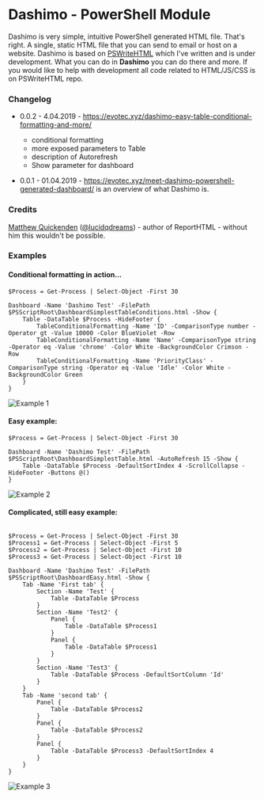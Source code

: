 # Dashimo - PowerShell Module

Dashimo is very simple, intuitive PowerShell generated HTML file. That's right. A single, static HTML file that you can send to email or host on a website. Dashimo is based on [PSWriteHTML](https://github.com/EvotecIT/PSWriteHTML) which I've written and is under development. What you can do in **Dashimo** you can do there and more. If you would like to help with development all code related to HTML/JS/CSS is on PSWriteHTML repo.

### Changelog

- 0.0.2 - 4.04.2019 - https://evotec.xyz/dashimo-easy-table-conditional-formatting-and-more/
  - conditional formatting
  - more exposed parameters to Table
  - description of Autorefresh
  - Show parameter for dashboard

- 0.0.1 - 01.04.2019 - https://evotec.xyz/meet-dashimo-powershell-generated-dashboard/ is an overview of what Dashimo is.


### Credits

[Matthew Quickenden](https://www.linkedin.com/in/matthewquickenden/) ([@lucidqdreams](https://github.com/lucidqdreams)) - author of  ReportHTML - without him this wouldn't be possible.

### Examples

#### Conditional formatting in action...

```
$Process = Get-Process | Select-Object -First 30

Dashboard -Name 'Dashimo Test' -FilePath $PSScriptRoot\DashboardSimplestTableConditions.html -Show {
    Table -DataTable $Process -HideFooter {
        TableConditionalFormatting -Name 'ID' -ComparisonType number -Operator gt -Value 10000 -Color BlueViolet -Row
        TableConditionalFormatting -Name 'Name' -ComparisonType string -Operator eq -Value 'chrome' -Color White -BackgroundColor Crimson -Row
        TableConditionalFormatting -Name 'PriorityClass' -ComparisonType string -Operator eq -Value 'Idle' -Color White -BackgroundColor Green
    }
}
```

![Example 1](https://evotec.xyz/wp-content/uploads/2019/04/img_5ca65ee575364.png)

#### Easy example:

```
$Process = Get-Process | Select-Object -First 30

Dashboard -Name 'Dashimo Test' -FilePath $PSScriptRoot\DashboardSimplestTable.html -AutoRefresh 15 -Show {
    Table -DataTable $Process -DefaultSortIndex 4 -ScrollCollapse -HideFooter -Buttons @()
}
```

![Example 2](https://evotec.xyz/wp-content/uploads/2019/04/img_5ca6630b99a20.png)


#### Complicated, still easy example:
```

$Process = Get-Process | Select-Object -First 30
$Process1 = Get-Process | Select-Object -First 5
$Process2 = Get-Process | Select-Object -First 10
$Process3 = Get-Process | Select-Object -First 10

Dashboard -Name 'Dashimo Test' -FilePath $PSScriptRoot\DashboardEasy.html -Show {
    Tab -Name 'First tab' {
        Section -Name 'Test' {
            Table -DataTable $Process
        }
        Section -Name 'Test2' {
            Panel {
                Table -DataTable $Process1
            }
            Panel {
                Table -DataTable $Process1
            }
        }
        Section -Name 'Test3' {
            Table -DataTable $Process -DefaultSortColumn 'Id'
        }
    }
    Tab -Name 'second tab' {
        Panel {
            Table -DataTable $Process2
        }
        Panel {
            Table -DataTable $Process2
        }
        Panel {
            Table -DataTable $Process3 -DefaultSortIndex 4
        }
    }
}
```

![Example 3](https://evotec.xyz/wp-content/uploads/2019/04/img_5ca663f83afa1.png)